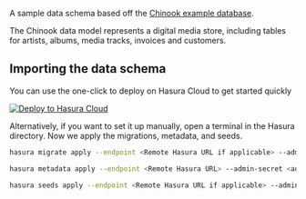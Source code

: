 A sample data schema based off the [Chinook example database](https://github.com/cwoodruff/ChinookDatabase).

The Chinook data model represents a digital media store, including tables for artists, albums, media tracks, invoices and customers.

## Importing the data schema

You can use the one-click to deploy on Hasura Cloud to get started quickly

[![Deploy to Hasura Cloud](https://hasura.io/deploy-button.svg)](https://cloud.hasura.io/deploy?github_repo=https://github.com/hasura/data-hub&hasura_dir=data-models/postgres/chinook/hasura)

Alternatively, if you want to set it up manually, open a terminal in the Hasura directory. Now we apply the migrations, metadata, and seeds.

```bash
hasura migrate apply --endpoint <Remote Hasura URL if applicable> --admin-secret <admin secret> --database-name default

hasura metadata apply --endpoint <Remote Hasura URL> --admin-secret <admin secret>

hasura seeds apply --endpoint <Remote Hasura URL if applicable> --admin-secret <admin secret> --database-name default
```
